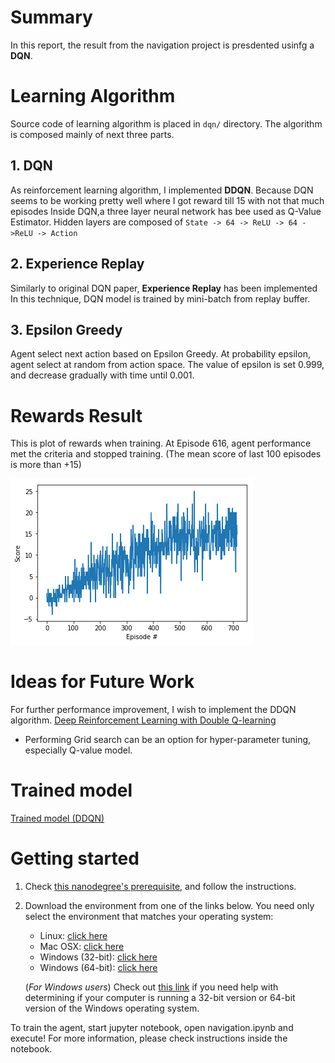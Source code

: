 
# Summary
In this report, the result from the navigation project is presdented usinfg a **DQN**.

# Learning Algorithm
Source code of learning algorithm is placed in `dqn/` directory.
The algorithm is composed mainly of next three parts.

## 1. DQN
As reinforcement learning algorithm, I implemented **DDQN**.
Because DQN seems to be working pretty well where I got reward till 15 with not that much episodes
Inside DQN,a three layer neural network has bee used as Q-Value Estimator.
Hidden layers are composed of ``State -> 64 -> ReLU -> 64 ->ReLU -> Action``

## 2. Experience Replay
Similarly to original DQN paper, **Experience Replay** has been implemented
In this technique, DQN model is trained by mini-batch from replay buffer.

## 3. Epsilon Greedy
Agent select next action based on Epsilon Greedy. At probability epsilon,
agent select at random from action space.
The value of epsilon is set 0.999, and decrease gradually with time until 0.001.

# Rewards Result
This is plot of rewards when training.
At Episode 616, agent performance met the criteria and stopped training.
(The mean score of last 100 episodes is more than +15)

![plot of rewards](./index.png)

# Ideas for Future Work
For further performance improvement, I wish to implement the DDQN algorithm. [Deep Reinforcement Learning with Double Q-learning](https://arxiv.org/abs/1509.06461)
- Performing Grid search can be an option for hyper-parameter tuning, especially Q-value model.

# Trained model
[Trained model (DDQN)](./checkpoint.pth)

# Getting started 
1. Check [this nanodegree's prerequisite](https://github.com/udacity/deep-reinforcement-learning/#dependencies), and follow the instructions.

2. Download the environment from one of the links below.  You need only select the environment that matches your operating system:
    - Linux: [click here](https://s3-us-west-1.amazonaws.com/udacity-drlnd/P1/Banana/Banana_Linux.zip)
    - Mac OSX: [click here](https://s3-us-west-1.amazonaws.com/udacity-drlnd/P1/Banana/Banana.app.zip)
    - Windows (32-bit): [click here](https://s3-us-west-1.amazonaws.com/udacity-drlnd/P1/Banana/Banana_Windows_x86.zip)
    - Windows (64-bit): [click here](https://s3-us-west-1.amazonaws.com/udacity-drlnd/P1/Banana/Banana_Windows_x86_64.zip)

    (_For Windows users_) Check out [this link](https://support.microsoft.com/en-us/help/827218/how-to-determine-whether-a-computer-is-running-a-32-bit-version-or-64) if you need help with determining if your computer is running a 32-bit version or 64-bit version of the Windows operating system.


To train the agent, start jupyter notebook, open navigation.ipynb and execute! For more information, please check instructions inside the notebook.



